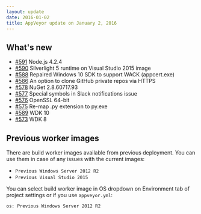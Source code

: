 ```yaml
---
layout: update
date: 2016-01-02
title: AppVeyor update on January 2, 2016
---
```


## What's new

* [#591](https://github.com/appveyor/ci/issues/591) Node.js 4.2.4
* [#590](https://github.com/appveyor/ci/issues/590) Silverlight 5 runtime on Visual Studio 2015 image
* [#588](https://github.com/appveyor/ci/issues/588) Repaired Windows 10 SDK to support WACK (appcert.exe)
* [#586](https://github.com/appveyor/ci/issues/586) An option to clone GitHub private repos via HTTPS
* [#578](https://github.com/appveyor/ci/issues/578) NuGet 2.8.60717.93
* [#577](https://github.com/appveyor/ci/issues/577) Special symbols in Slack notifications issue
* [#576](https://github.com/appveyor/ci/issues/576) OpenSSL 64-bit
* [#575](https://github.com/appveyor/ci/issues/575) Re-map .py extension to py.exe
* [#589](https://github.com/appveyor/ci/issues/589) WDK 10
* [#573](https://github.com/appveyor/ci/issues/573) WDK 8

## Previous worker images

There are build worker images available from previous deployment. You can use them in case of any issues with the current images:

- `Previous Windows Server 2012 R2`
- `Previous Visual Studio 2015`

You can select build worker image in OS dropdown on Environment tab of project settings or if you use `appveyor.yml`:

    os: Previous Windows Server 2012 R2